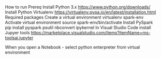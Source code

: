 How to run
Prereq
Install Python 3.x https://www.python.org/downloads/
Install Python Virtualenv https://virtualenv.pypa.io/en/latest/installation.html
Required packages
Create a virtual environment
virtualenv spark-env
Activate virtual environment
source spark-env/bin/activate
Install PySpark
pip install pyspark psutil nbconvert ipykernel
In Visual Studio Code install Jupyer tools https://marketplace.visualstudio.com/items?itemName=ms-toolsai.jupyter

When you open a Notebook - select python enterpreter from virtual environment
